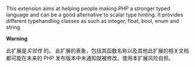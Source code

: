 This extension aims at helping people making PHP a stronger typed
language and can be a good alternative to scalar type hinting. It
provides different typehandling classes as such as <span
class="type">integer</span>, <span class="type">float</span>, <span
class="type">bool</span>, <span class="type">enum</span> and <span
class="type">string</span>

**Warning**

此扩展是*实验性* 的。
此扩展的表象，包括其函数名称以及其他此扩展的相关文档都可能在未来的 PHP
发布版本中未通知就被修改。使用本扩展风险自担。
